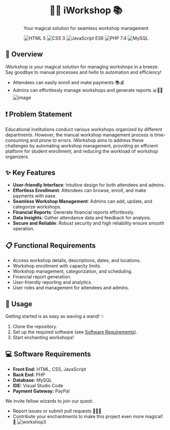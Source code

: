 
<!-- Project Title -->
<h1 align="center">🧙‍♂️ iWorkshop 📚</h1>




<!-- Project Description -->
<p align="center">Your magical solution for seamless workshop management</p>

<!-- Shields -->
<p align="center">
  <img src="https://img.shields.io/badge/HTML-5-red" alt="HTML 5">
  <img src="https://img.shields.io/badge/CSS-3-blue" alt="CSS 3">
  <img src="https://img.shields.io/badge/JS-EcmaScript6-yellow" alt="JavaScript ES6">
  <img src="https://img.shields.io/badge/PHP-7.4-green" alt="PHP 7.4">
  <img src="https://img.shields.io/badge/Database-MySQL-blue" alt="MySQL">
</p>

<!-- Project Overview -->
## 🌟 Overview

iWorkshop is your magical solution for managing workshops in a breeze. Say goodbye to manual processes and hello to automation and efficiency!

- Attendees can easily enroll and make payments 📚💰
- Admins can effortlessly manage workshops and generate reports 📊🧙‍♀️
  ![image](https://github.com/chandravamsy25/workshop_managemenet/assets/90548992/ffa5c7ed-a57e-4f07-b182-7318fdb2c978)


<!-- Problem Statement -->
## ❗ Problem Statement

Educational institutions conduct various workshops organized by different departments. However, the manual workshop management process is time-consuming and prone to errors. iWorkshop aims to address these challenges by automating workshop management, providing an efficient platform for student enrollment, and reducing the workload of workshop organizers.

<!-- Project Features -->
## ✨ Key Features

- **User-friendly Interface**: Intuitive design for both attendees and admins.
- **Effortless Enrollment**: Attendees can browse, enroll, and make payments with ease.
- **Seamless Workshop Management**: Admins can add, update, and categorize workshops.
- **Financial Reports**: Generate financial reports effortlessly.
- **Data Insights**: Gather attendance data and feedback for analysis.
- **Secure and Reliable**: Robust security and high reliability ensure smooth operation.

<!-- Functional Requirements -->
## 📋 Functional Requirements

- Access workshop details, descriptions, dates, and locations.
- Workshop enrollment with capacity limits.
- Workshop management, categorization, and scheduling.
- Financial report generation.
- User-friendly reporting and analytics.
- User roles and management for attendees and admins.

<!-- Project Usage -->
## 💼 Usage

Getting started is as easy as waving a wand! ✨

1. Clone the repository.
2. Set up the required software (see [Software Requirements](#-software-requirements)).
3. Start enchanting workshops!

<!-- Software Requirements -->
## 💻 Software Requirements

- **Front End:** HTML, CSS, JavaScript
- **Back End:** PHP
- **Database:** MySQL
- **IDE:** Visual Studio Code
- **Payment Gateway:** PayPal


We invite fellow wizards to join our quest:

- Report issues or submit pull requests 🐛🧙‍♂️
- Contribute your enchantments to make this project even more magical! 🌟
   ![workshop3](https://github.com/chandravamsy25/workshop_managemenet/assets/90548992/a613d242-ceee-41c4-a35a-dd1b603d27b0)



</p>

